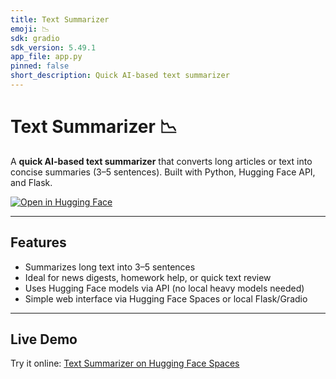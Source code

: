 ```yaml
---
title: Text Summarizer
emoji: 📉
sdk: gradio
sdk_version: 5.49.1
app_file: app.py
pinned: false
short_description: Quick AI-based text summarizer
---
```


# Text Summarizer 📉

A **quick AI-based text summarizer** that converts long articles or text into concise summaries (3–5 sentences). Built with Python, Hugging Face API, and Flask.

[![Open in Hugging Face](https://img.shields.io/badge/Open%20in-HuggingFace-blue)](https://huggingface.co/spaces/Vargock/Text-Summarizer)

---

## Features

- Summarizes long text into 3–5 sentences
- Ideal for news digests, homework help, or quick text review
- Uses Hugging Face models via API (no local heavy models needed)
- Simple web interface via Hugging Face Spaces or local Flask/Gradio

---

## Live Demo

Try it online: [Text Summarizer on Hugging Face Spaces](https://huggingface.co/spaces/Vargock/Text-Summarizer)

